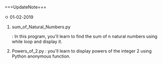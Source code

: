 ===UpdateNote===

ㅇ 01-02-2019

1. sum_of_Natural_Numbers.py

    : In this program, you'll learn to find the sum of n natural numbers using while loop and display it.

2. Powers_of_2.py
    : you'll learn to display powers of the integer 2 using Python anonymous function.
